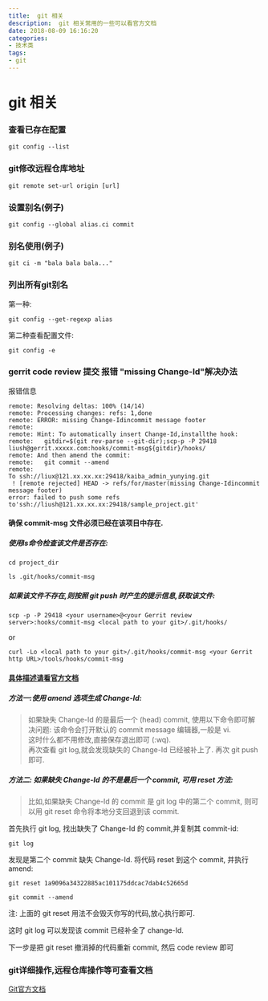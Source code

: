 ```yaml
---
title:  git 相关
description:  git 相关常用的一些可以看官方文档
date: 2018-08-09 16:16:20
categories:
- 技术类
tags:
- git
---
```


# git 相关

### 查看已存在配置
```
git config --list
```
### git修改远程仓库地址
```
git remote set-url origin [url]
```
### 设置别名(例子)
```
git config --global alias.ci commit
```
### 别名使用(例子)
```
git ci -m "bala bala bala..."
```
### 列出所有git别名
第一种:
```
git config --get-regexp alias
```
第二种查看配置文件:
```
git config -e
```

### gerrit code review 提交 报错 "missing Change-Id"解决办法

报错信息
```
remote: Resolving deltas: 100% (14/14)
remote: Processing changes: refs: 1,done   
remote: ERROR: missing Change-Idincommit message footer
remote:
remote: Hint: To automatically insert Change-Id,installthe hook:
remote:   gitdir=$(git rev-parse --git-dir);scp-p -P 29418 liush@gerrit.xxxxx.com:hooks/commit-msg${gitdir}/hooks/
remote: And then amend the commit:
remote:   git commit --amend
remote:
To ssh://liux@121.xx.xx.xx:29418/kaiba_admin_yunying.git
 ! [remote rejected] HEAD -> refs/for/master(missing Change-Idincommit message footer)
error: failed to push some refs to'ssh://liush@121.xx.xx.xx:29418/sample_project.git'
```

#### 确保  commit-msg 文件必须已经在该项目中存在.
##### 使用ls命令检查该文件是否存在:

```
cd project_dir
```

```
ls .git/hooks/commit-msg
```
##### 如果该文件不存在,则按照 git push 时产生的提示信息,获取该文件:
```
scp -p -P 29418 <your username>@<your Gerrit review server>:hooks/commit-msg <local path to your git>/.git/hooks/

```
or
```
curl -Lo <local path to your git>/.git/hooks/commit-msg <your Gerrit http URL>/tools/hooks/commit-msg
```

#### [具体描述请看官方文档](https://git.eclipse.org/r/Documentation/cmd-hook-commit-msg.html)

##### 方法一:使用 amend 选项生成 Change-Id:

>如果缺失 Change-Id 的是最后一个 (head) commit, 使用以下命令即可解决问题:
该命令会打开默认的 commit message 编辑器,一般是 vi.  
这时什么都不用修改,直接保存退出即可 (:wq).   
再次查看 git log,就会发现缺失的 Change-Id 已经被补上了. 再次 git push 即可.

##### 方法二: 如果缺失 Change-Id 的不是最后一个 commit, 可用 reset 方法:
>比如,如果缺失 Change-Id 的 commit 是 git log 中的第二个 commit, 则可以用 git reset 命令将本地分支回退到该 commit.

首先执行 git log, 找出缺失了 Change-Id 的 commit,并复制其 commit-id:
```
git log
```
发现是第二个 commit 缺失 Change-Id. 将代码 reset 到这个 commit, 并执行 amend:
```
git reset 1a9096a34322885ac101175ddcac7dab4c52665d
```
```
git commit --amend
```
注: 上面的 git reset 用法不会毁灭你写的代码,放心执行即可.

这时 git log 可以发现该 commit 已经补全了 change-Id.

下一步是把 git reset 撤消掉的代码重新 commit, 然后 code review 即可
### git详细操作,远程仓库操作等可查看文档

[Git官方文档](https://git-scm.com/book/zh/v1/Git-%E5%9F%BA%E7%A1%80-%E8%BF%9C%E7%A8%8B%E4%BB%93%E5%BA%93%E7%9A%84%E4%BD%BF%E7%94%A8)
